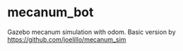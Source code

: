 # mecanum_bot
Gazebo mecanum simulation with odom.
Basic version by https://github.com/joelillo/mecanum_sim

